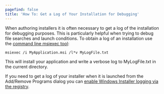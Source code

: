 ```yaml
---
pagefind: false
title: 'How To: Get a Log of Your Installation for Debugging'
---
```


When authoring installers it is often necessary to get a log of the installation for debugging purposes. This is particularly helpful when trying to debug file searches and launch conditions. To obtain a log of an installation use the <a href="http://support.microsoft.com/kb/227091" target="_blank">command line msiexec tool</a>:

    msiexec /i MyApplication.msi /l*v MyLogFile.txt

This will install your application and write a verbose log to MyLogFile.txt in the current directory.

If you need to get a log of your installer when it is launched from the Add/Remove Programs dialog you can <a href="http://support.microsoft.com/kb/223300" target="_blank">enable Windows Installer logging via the registry</a>.
